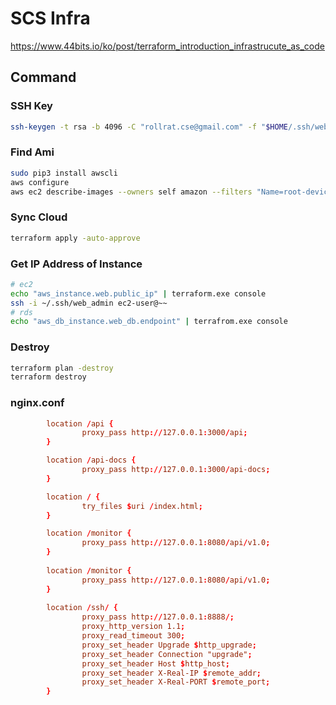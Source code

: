 # SCS Infra

https://www.44bits.io/ko/post/terraform_introduction_infrastrucute_as_code

## Command

### SSH Key

```sh
ssh-keygen -t rsa -b 4096 -C "rollrat.cse@gmail.com" -f "$HOME/.ssh/web_admin" -N ""
```

### Find Ami

```sh
sudo pip3 install awscli
aws configure
aws ec2 describe-images --owners self amazon --filters "Name=root-device-type,Values=ebs"
```

### Sync Cloud

```sh
terraform apply -auto-approve
```

### Get IP Address of Instance

```sh
# ec2
echo "aws_instance.web.public_ip" | terraform.exe console
ssh -i ~/.ssh/web_admin ec2-user@~~
# rds
echo "aws_db_instance.web_db.endpoint" | terrafrom.exe console
```

### Destroy

```sh
terraform plan -destroy
terraform destroy
```


### nginx.conf

```conf
        location /api {
                proxy_pass http://127.0.0.1:3000/api;
        }

        location /api-docs {
                proxy_pass http://127.0.0.1:3000/api-docs;
        }

        location / {
                try_files $uri /index.html;
        }

        location /monitor {
                proxy_pass http://127.0.0.1:8080/api/v1.0;
        }
        
        location /monitor {
                proxy_pass http://127.0.0.1:8080/api/v1.0;
        }
        
        location /ssh/ {
                proxy_pass http://127.0.0.1:8888/;
                proxy_http_version 1.1;
                proxy_read_timeout 300;
                proxy_set_header Upgrade $http_upgrade;
                proxy_set_header Connection "upgrade";
                proxy_set_header Host $http_host;
                proxy_set_header X-Real-IP $remote_addr;
                proxy_set_header X-Real-PORT $remote_port;
        }
```
